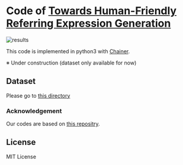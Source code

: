 # Code of [Towards Human-Friendly Referring Expression Generation](https://arxiv.org/abs/1811.12104)

![results](https://raw.githubusercontent.com/mikittt/Human_Friendly_REG/master/demo/fig1.png?token=APgkj3-CtGqGhLIpPYJKbGtUJYp1wCi-ks5cDivlwA%3D%3D)

This code is implemented in python3 with [Chainer](https://github.com/chainer/chainer).

※ Under construction (dataset only available for now)

## Dataset

Please go to [this directory](https://github.com/mikittt/Human_Friendly_REG/tree/master/pyutils/refer2/)

### Acknowledgement
Our codes are based on [this repositry](https://github.com/lichengunc/speaker_listener_reinforcer).

## License
MIT License